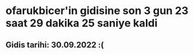 # ofarukbicer'in gidisine son 3 gun 23 saat 29 dakika 25 saniye kaldi

## Gidis tarihi: 30.09.2022 :(